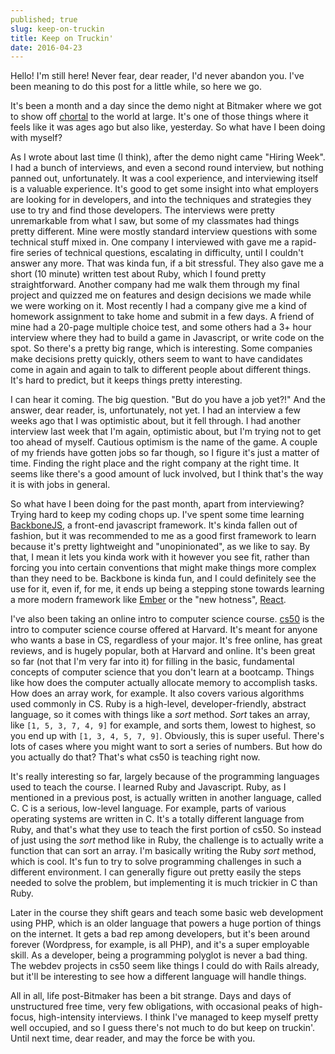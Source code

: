 ```yaml
---
published; true
slug: keep-on-truckin
title: Keep on Truckin'
date: 2016-04-23
---
```


Hello! I'm still here! Never fear, dear reader, I'd never abandon you. I've been meaning to do this post for a little while, so here we go.

It's been a month and a day since the demo night at Bitmaker where we got to show off [chortal](https://chortal.herokuapp.com) to the world at large. It's one of those things where it feels like it was ages ago but also like, yesterday. So what have I been doing with myself?

As I wrote about last time (I think), after the demo night came "Hiring Week". I had a bunch of interviews, and even a second round interview, but nothing panned out, unfortunately. It was a cool experience, and interviewing itself is a valuable experience. It's good to get some insight into what employers are looking for in developers, and into the techniques and strategies they use to try and find those developers. The interviews were pretty unremarkable from what I saw, but some of my classmates had things pretty different. Mine were mostly standard interview questions with some technical stuff mixed in. One company I interviewed with gave me a rapid-fire series of technical questions, escalating in difficulty, until I couldn't answer any more. That was kinda fun, if a bit stressful. They also gave me a short (10 minute) written test about Ruby, which I found pretty straightforward. Another company had me walk them through my final project and quizzed me on features and design decisions we made while we were working on it. Most recently I had a company give me a kind of homework assignment to take home and submit in a few days. A friend of mine had a 20-page multiple choice test, and some others had a 3+ hour interview where they had to build a game in Javascript, or write code on the spot. So there's a pretty big range, which is interesting. Some companies make decisions pretty quickly, others seem to want to have candidates come in again and again to talk to different people about different things. It's hard to predict, but it keeps things pretty interesting.

I can hear it coming. The big question. "But do you have a job yet?!" And the answer, dear reader, is, unfortunately, not yet. I had an interview a few weeks ago that I was optimistic about, but it fell through. I had another interview last week that I'm again, optimistic about, but I'm trying not to get too ahead of myself. Cautious optimism is the name of the game. A couple of my friends have gotten jobs so far though, so I figure it's just a matter of time. Finding the right place and the right company at the right time. It seems like there's a good amount of luck involved, but I think that's the way it is with jobs in general.

So what have I been doing for the past month, apart from interviewing? Trying hard to keep my coding chops up. I've spent some time learning [BackboneJS](http://backbonejs.org), a front-end javascript framework. It's kinda fallen out of fashion, but it was recommended to me as a good first framework to learn because it's pretty lightweight and "unopinionated", as we like to say. By that, I mean it lets you kinda work with it however you see fit, rather than forcing you into certain conventions that might make things more complex than they need to be. Backbone is kinda fun, and I could definitely see the use for it, even if, for me, it ends up being a stepping stone towards learning a more modern framework like [Ember](http://emberjs.com) or the "new hotness", [React](https://facebook.github.io/react/).

I've also been taking an online intro to computer science course. [cs50](http://cs50.edx.org) is the intro to computer science course offered at Harvard. It's meant for anyone who wants a base in CS, regardless of your major. It's free online, has great reviews, and is hugely popular, both at Harvard and online. It's been great so far (not that I'm very far into it) for filling in the basic, fundamental concepts of computer science that you don't learn at a bootcamp. Things like how does the computer actually allocate memory to accomplish tasks. How does an array work, for example. It also covers various algorithms used commonly in CS. Ruby is a high-level, developer-friendly, abstract language, so it comes with things like a *sort* method. *Sort* takes an array, like ```[1, 5, 3, 7, 4, 9]``` for example, and sorts them, lowest to highest, so you end up with ```[1, 3, 4, 5, 7, 9]```. Obviously, this is super useful. There's lots of cases where you might want to sort a series of numbers. But how do you actually do that? That's what cs50 is teaching right now.

It's really interesting so far, largely because of the programming languages used to teach the course. I learned Ruby and Javascript. Ruby, as I mentioned in a previous post, is actually written in another language, called C. C is a serious, low-level language. For example, parts of various operating systems are written in C. It's a totally different language from Ruby, and that's what they use to teach the first portion of cs50. So instead of just using the *sort* method like in Ruby, the challenge is to actually write a function that can sort an array. I'm basically writing the Ruby *sort* method, which is cool. It's fun to try to solve programming challenges in such a different environment. I can generally figure out pretty easily the steps needed to solve the problem, but implementing it is much trickier in C than Ruby.

Later in the course they shift gears and teach some basic web development using PHP, which is an older language that powers a huge portion of things on the internet. It gets a bad rep among developers, but it's been around forever (Wordpress, for example, is all PHP), and it's a super employable skill. As a developer, being a programming polyglot is never a bad thing. The webdev projects in cs50 seem like things I could do with Rails already, but it'll be interesting to see how a different language will handle things.

All in all, life post-Bitmaker has been a bit strange. Days and days of unstructured free time, very few obligations, with occasional peaks of high-focus, high-intensity interviews. I think I've managed to keep myself pretty well occupied, and so I guess there's not much to do but keep on truckin'. Until next time, dear reader, and may the force be with you.
